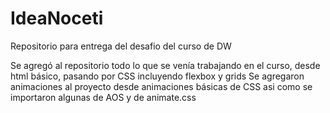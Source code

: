 # IdeaNoceti
Repositorio para entrega del desafio del curso de DW

Se agregó al repositorio todo lo que se venía trabajando en el curso, desde html básico, pasando por CSS incluyendo flexbox y grids
Se agregaron animaciones al proyecto desde animaciones básicas de CSS asi como se importaron algunas de AOS y de animate.css